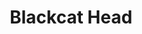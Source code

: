 ---
title: Blackcat Head
category: paintings
series: words for today
year: 2019
image: blackcat.jpg
size: 
materials: acrylic on canvas
---